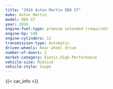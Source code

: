 ```yaml
---
title: "2016 Aston Martin DB9 GT"
make: Aston Martin
model: DB9 GT
year: 2016
engine-fuel-type: premium unleaded (required)
engine-hp: 540
engine-cylinders: 12
transmission-type: Automatic
driven-wheels: Rear wheel drive
number-of-doors: 2
market-category: Exotic,High-Performance
vehicle-size: Midsize
vehicle-style: Coupe
---
```


{{< car_info >}}
